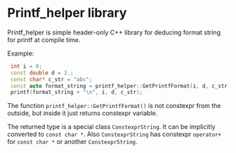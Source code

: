 # Printf_helper library

Printf_helper is simple header-only C++ library for deducing format
 string for printf at compile time.
 
 Example:
 ```c++
  int i = 0;
  const double d = 2.;
  const char* c_str = "abc";
  const auto format_string = printf_helper::GetPrintfFormat(i, d, c_str);
  printf(format_string + "\n", i, d, c_str);
```

The function `printf_helper::GetPrintfFormat()` is not constexpr from the
 outside, but inside it just returns constexpr variable.
 
 The returned type is a special class `ConstexprString`. It can be implicitly
 converted to `const char *`. Also `ConstexprString` has constexpr `operator+`
 for `const char *` or another `ConstexprString`.